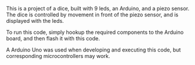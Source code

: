 This is a project of a dice, built with 9 leds, an Arduino, and a piezo sensor. The dice is controlled by movement in front of the piezo sensor, and is displayed with the leds.

To run this code, simply hookup the required components to the Arduino board, and then flash it with this code.

A Arduino Uno was used when developing and executing this code, but corresponding microcontrollers may work.
